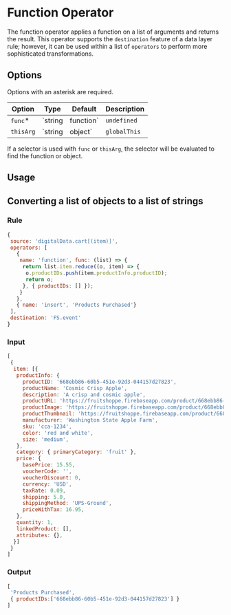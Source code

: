 # Function Operator

The function operator applies a function on a list of arguments and returns the result.  This operator supports the `destination` feature of a data layer rule; however, it can be used within a list of `operators` to perform more sophisticated transformations.

## Options

Options with an asterisk are required.

| Option | Type | Default | Description |
| ------ | ---- | ------- | ----------- |
| `func`* | `string | function` | `undefined` | Function to apply on the operator input list. |
| `thisArg` | `string | object` | `globalThis` | Object or selector used as the `this` context with the function. |

If a selector is used with `func` or `thisArg`, the selector will be evaluated to find the function or object.

## Usage

## Converting a list of objects to a list of strings

### Rule

```javascript
{
 source: 'digitalData.cart[(item)]',
 operators: [
   {
    name: 'function', func: (list) => {
     return list.item.reduce((o, item) => {
      o.productIDs.push(item.productInfo.productID);
      return o;
     }, { productIDs: [] });
    }
   },
   { name: 'insert', 'Products Purchased'}
 ],
 destination: 'FS.event'
}
```

### Input

```javascript
[
 {
  item: [{
   productInfo: {
     productID: '668ebb86-60b5-451e-92d3-044157d27823',
     productName: 'Cosmic Crisp Apple',
     description: 'A crisp and cosmic apple',
     productURL: 'https://fruitshoppe.firebaseapp.com/product/668ebb86-60b5-451e-92d3-044157d27823',
     productImage: 'https://fruitshoppe.firebaseapp.com/product/668ebb86-60b5-451e-92d3-044157d27823/image',
     productThumbnail: 'https://fruitshoppe.firebaseapp.com/product/668ebb86-60b5-451e-92d3-044157d27823/thumbnail',
     manufacturer: 'Washington State Apple Farm',
     sku: 'cca-1234',
     color: 'red and white',
     size: 'medium',
   },
   category: { primaryCategory: 'fruit' },
   price: {
     basePrice: 15.55,
     voucherCode: '',
     voucherDiscount: 0,
     currency: 'USD',
     taxRate: 0.09,
     shipping: 5.0,
     shippingMethod: 'UPS-Ground',
     priceWithTax: 16.95,
   },
   quantity: 1,
   linkedProduct: [],
   attributes: {},
  }]
 }
]
```

### Output

```javascript
[
 'Products Purchased',
 { productIDs:['668ebb86-60b5-451e-92d3-044157d27823'] }
]
```
